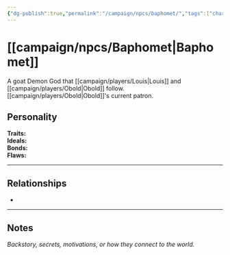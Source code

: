 ```yaml
---
{"dg-publish":true,"permalink":"/campaign/npcs/baphomet/","tags":["character","npc"],"noteIcon":"","created":"2025-10-26T09:26:59.827-07:00","updated":"2025-10-27T13:36:46.614-07:00"}
---
```


# [[campaign/npcs/Baphomet\|Baphomet]]
A goat Demon God that [[campaign/players/Louis\|Louis]] and [[campaign/players/Obold\|Obold]] follow. [[campaign/players/Obold\|Obold]]'s current patron.
## Personality
**Traits:**  
**Ideals:**  
**Bonds:**  
**Flaws:**  

---

## Relationships
- 

---

## Notes
*Backstory, secrets, motivations, or how they connect to the world.*